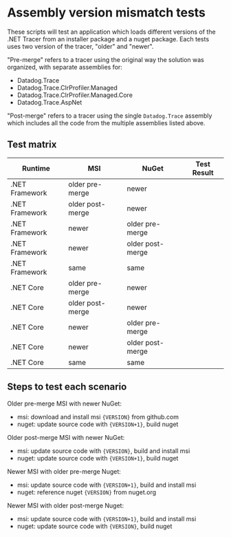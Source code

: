 # Assembly version mismatch tests

These scripts will test an application which loads different versions of the .NET Tracer from an installer package and a nuget package. Each tests uses two version of the tracer, "older" and "newer".

"Pre-merge" refers to a tracer using the original way the solution was organized, with separate assemblies for:
- Datadog.Trace
- Datadog.Trace.ClrProfiler.Managed
- Datadog.Trace.ClrProfiler.Managed.Core
- Datadog.Trace.AspNet

"Post-merge" refers to a tracer using the single `Datadog.Trace` assembly which includes all the code from the multiple assemblies listed above.

## Test matrix

Runtime        | MSI              | NuGet            | Test Result
---------------|------------------|------------------|-------
.NET Framework | older pre-merge  | newer            |
.NET Framework | older post-merge | newer            |
.NET Framework | newer            | older pre-merge  |
.NET Framework | newer            | older post-merge |
.NET Framework | same             | same             |
.NET Core      | older pre-merge  | newer            |
.NET Core      | older post-merge | newer            |
.NET Core      | newer            | older pre-merge  |
.NET Core      | newer            | older post-merge |
.NET Core      | same             | same             |

## Steps to test each scenario

Older pre-merge MSI with newer NuGet:
- msi: download and install msi `{VERSION}` from github.com
- nuget: update source code with `{VERSION+1}`, build nuget

Older post-merge MSI with newer NuGet:
- msi: update source code with `{VERSION}`, build and install msi
- nuget: update source code with `{VERSION+1}`, build nuget

Newer MSI with older pre-merge Nuget:
- msi: update source code with `{VERSION+1}`, build and install msi
- nuget: reference nuget `{VERSION}` from nuget.org

Newer MSI with older post-merge Nuget:
- msi: update source code with `{VERSION+1}`, build and install msi
- nuget: update source code with `{VERSION}`, build nuget
